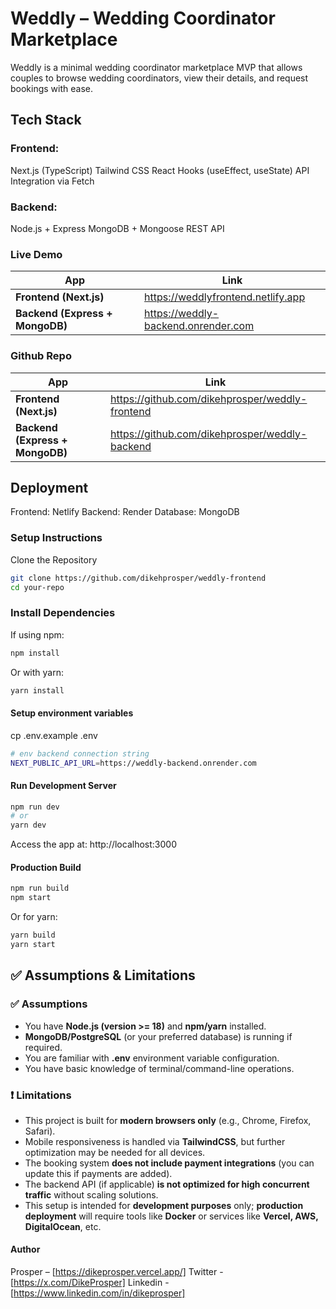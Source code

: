 # Weddly – Wedding Coordinator Marketplace

Weddly is a minimal wedding coordinator marketplace MVP that allows couples to browse wedding coordinators, view their details, and request bookings with ease.


## Tech Stack
### Frontend:
Next.js (TypeScript)
Tailwind CSS
React Hooks (useEffect, useState)
API Integration via Fetch

### Backend:
Node.js + Express
MongoDB + Mongoose
REST API


### Live Demo

|  App                               | Link                                         |
| ---------------------------------- | -------------------------------------------- |
|  **Frontend (Next.js)**            | https://weddlyfrontend.netlify.app           |
|  **Backend (Express + MongoDB)**   | https://weddly-backend.onrender.com          |
 


 ### Github Repo

|  App                               | Link                                                |
| ---------------------------------- | --------------------------------------------        |
|  **Frontend (Next.js)**            | https://github.com/dikehprosper/weddly-frontend     |
|  **Backend (Express + MongoDB)**   | https://github.com/dikehprosper/weddly-backend      |
 


## Deployment
Frontend: Netlify
Backend: Render
Database: MongoDB


### Setup Instructions
Clone the Repository
```bash
git clone https://github.com/dikehprosper/weddly-frontend
cd your-repo
```

### Install Dependencies
If using npm:
```bash
npm install
```
Or with yarn:
```bash
yarn install
```

#### Setup environment variables
cp .env.example .env
```bash
# env backend connection string
NEXT_PUBLIC_API_URL=https://weddly-backend.onrender.com
```


#### Run Development Server
```bash
npm run dev
# or
yarn dev
```
Access the app at: http://localhost:3000

#### Production Build
```bash
npm run build
npm start
```
Or for yarn:
```bash
yarn build
yarn start
```

## ✅ Assumptions & Limitations

### ✅ Assumptions
- You have **Node.js (version >= 18)** and **npm/yarn** installed.
- **MongoDB/PostgreSQL** (or your preferred database) is running if required.
- You are familiar with **.env** environment variable configuration.
- You have basic knowledge of terminal/command-line operations.

### ❗ Limitations
- This project is built for **modern browsers only** (e.g., Chrome, Firefox, Safari).
- Mobile responsiveness is handled via **TailwindCSS**, but further optimization may be needed for all devices.
- The booking system **does not include payment integrations** (you can update this if payments are added).
- The backend API (if applicable) **is not optimized for high concurrent traffic** without scaling solutions.
- This setup is intended for **development purposes** only; **production deployment** will require tools like **Docker** or services like **Vercel, AWS, DigitalOcean**, etc.



#### Author
Prosper – [https://dikeprosper.vercel.app/]
Twitter - [https://x.com/DikeProsper]
Linkedin - [https://www.linkedin.com/in/dikeprosper]
